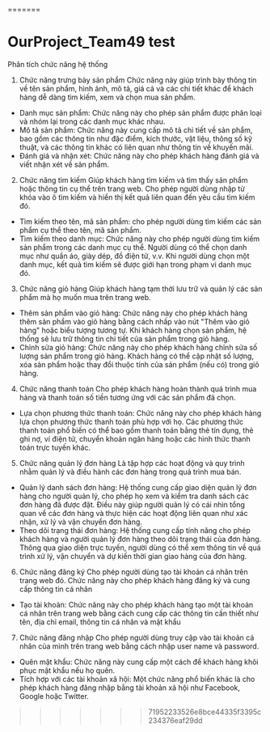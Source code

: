 
=======
# OurProject_Team49  test
Phân tích chức năng hệ thống
1.	Chức năng trưng bày sản phẩm
Chức năng này giúp trình bày thông tin về tên sản phẩm, hình ảnh, mô tả, giá cả và các chi tiết khác để khách hàng dễ dàng tìm kiếm, xem và chọn mua sản phẩm.
-	Danh mục sản phẩm: Chức năng này cho phép sản phẩm được phân loại và nhóm lại trong các danh mục khác nhau.
-	Mô tả sản phẩm: Chức năng này cung cấp mô tả chi tiết về sản phẩm, bao gồm các thông tin như đặc điểm, kích thước, vật liệu, thông số kỹ thuật, và các thông tin khác có liên quan như thông tin về khuyến mãi. 
-	Đánh giá và nhận xét: Chức năng này cho phép khách hàng đánh giá và viết nhận xét về sản phẩm. 
2.	Chức năng tìm kiếm
Giúp khách hàng tìm kiếm và tìm thấy sản phẩm hoặc thông tin cụ thể trên trang web. Cho phép người dùng nhập từ khóa vào ô tìm kiếm và hiển thị kết quả liên quan đến yêu cầu tìm kiếm đó.
-	Tìm kiếm theo tên, mã sản phẩm:  cho phép người dùng tìm kiếm các sản phẩm cụ thể theo tên, mã sản phẩm.
-	Tìm kiếm theo danh mục: Chức năng này cho phép người dùng tìm kiếm sản phẩm trong các danh mục cụ thể. Người dùng có thể chọn danh mục như quần áo, giày dép, đồ điện tử, v.v. Khi người dùng chọn một danh mục, kết quả tìm kiếm sẽ được giới hạn trong phạm vi danh mục đó.
3.	Chức năng giỏ hàng
Giúp khách hàng tạm thời lưu trữ và quản lý các sản phẩm mà họ muốn mua trên trang web. 
-	Thêm sản phẩm vào giỏ hàng: Chức năng này cho phép khách hàng thêm sản phẩm vào giỏ hàng bằng cách nhấp vào nút "Thêm vào giỏ hàng" hoặc biểu tượng tương tự. Khi khách hàng chọn sản phẩm, hệ thống sẽ lưu trữ thông tin chi tiết của sản phẩm trong giỏ hàng.
-	Chỉnh sửa giỏ hàng: Chức năng này cho phép khách hàng chỉnh sửa số lượng sản phẩm trong giỏ hàng. Khách hàng có thể cập nhật số lượng, xóa sản phẩm hoặc thay đổi thuộc tính của sản phẩm (nếu có) trong giỏ hàng.
4.	Chức năng thanh toán
Cho phép khách hàng hoàn thành quá trình mua hàng và thanh toán số tiền tương ứng với các sản phẩm đã chọn.
-	Lựa chọn phương thức thanh toán: Chức năng này cho phép khách hàng lựa chọn phương thức thanh toán phù hợp với họ. Các phương thức thanh toán phổ biến có thể bao gồm thanh toán bằng thẻ tín dụng, thẻ ghi nợ, ví điện tử, chuyển khoản ngân hàng hoặc các hình thức thanh toán trực tuyến khác.
5.	Chức năng quản lý đơn hàng
Là tập hợp các hoạt động và quy trình nhằm quản lý và điều hành các đơn hàng trong quá trình mua bán.
-	Quản lý danh sách đơn hàng: Hệ thống cung cấp giao diện quản lý đơn hàng cho người quản lý, cho phép họ xem và kiểm tra danh sách các đơn hàng đã được đặt. Điều này giúp người quản lý có cái nhìn tổng quan về các đơn hàng và thực hiện các hoạt động liên quan như xác nhận, xử lý và vận chuyển đơn hàng.
-	Theo dõi trạng thái đơn hàng: Hệ thống cung cấp tính năng cho phép khách hàng và người quản lý đơn hàng theo dõi trạng thái của đơn hàng. Thông qua giao diện trực tuyến, người dùng có thể xem thông tin về quá trình xử lý, vận chuyển và dự kiến thời gian giao hàng của đơn hàng.
6.	Chức năng đăng ký 
Cho phép người dùng tạo tài khoản cá nhân trên trang web đó. Chức năng này cho phép khách hàng đăng ký và cung cấp thông tin cá nhân
-	Tạo tài khoản: Chức năng này cho phép khách hàng tạo một tài khoản cá nhân trên trang web bằng cách cung cấp các thông tin cần thiết như tên, địa chỉ email, thông tin cá nhân và mật khẩu
7.	Chức năng đăng nhập
Cho phép người dùng truy cập vào tài khoản cá nhân của mình trên trang web bằng cách nhập user name và password.
-	Quên mật khẩu: Chức năng này cung cấp một cách để khách hàng khôi phục mật khẩu nếu họ quên.
-	Tích hợp với các tài khoản xã hội: Một chức năng phổ biến khác là cho phép khách hàng đăng nhập bằng tài khoản xã hội như Facebook, Google hoặc Twitter.
>>>>>>> 71952233526e8bce44335f3395c234376eaf29dd
